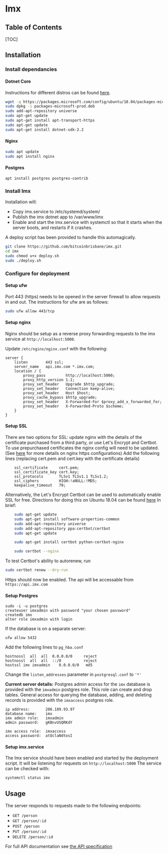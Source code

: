 # Imx

## Table of Contents
[TOC]

## Installation

### Install dependancies
#### Dotnet Core
Instructions for different distros can be found [here](https://dotnet.microsoft.com/download/linux-package-manager/ubuntu18-04/sdk-current).
```bash
wget -q https://packages.microsoft.com/config/ubuntu/18.04/packages-microsoft-prod.deb -O packages-microsoft-prod.deb
sudo dpkg -i packages-microsoft-prod.deb
sudo add-apt-repository universe
sudo apt-get update
sudo apt-get install apt-transport-https
sudo apt-get update
sudo apt-get install dotnet-sdk-2.2
```
#### Nginx

```bash
sudo apt update
sudo apt install nginx
```
#### Postgres
```
apt install postgres postgres-contrib
```
### Install Imx
Installation will:
* Copy imx.service to /etc/systemd/system/
* Publish the imx dotnet app to /var/www/imx
* Enable and start the imx.service with systemctl so that it starts when the server boots, and restarts if it crashes.

A deploy script has been provided to handle this automagically.

```bash
git clone https://github.com/bitcoinbrisbane/imx.git
cd imx
sudo chmod u+x deploy.sh
sudo ./deploy.sh
```

### Configure for deployment
#### Setup ufw
Port 443 (https) needs to be opened in the server firewall to allow requests in and out. The instructions for ufw are as follows:
```bash
sudo ufw allow 443/tcp
```

#### Setup nginx
Nginx should be setup as a reverse proxy forwarding requests to the imx service at `http://localhost:5000`.

Update `/etc/nginx/nginx.conf` with the following:
```
server {
    listen        443 ssl;
    server_name   api.imx.com *.imx.com;
    location / {
        proxy_pass         http://localhost:5000;
        proxy_http_version 1.1;
        proxy_set_header   Upgrade $http_upgrade;
        proxy_set_header   Connection keep-alive;
        proxy_set_header   Host $host;
        proxy_cache_bypass $http_upgrade;
        proxy_set_header   X-Forwarded-For $proxy_add_x_forwarded_for;
        proxy_set_header   X-Forwarded-Proto $scheme;
    }
}
```

#### Setup SSL
There are two options for SSL: update nginx with the details of the certificate purchased from a third party, or use Let's Encrypt and Certbot.
To use prepurchased certificates the nginx config will need to be updated. (See [here](http://nginx.org/en/docs/http/configuring_https_servers.html) for more details on nginx https configurations)
Add the following lines (replacing cert.pem and cert.key with the certificate details)
```
    ssl_certificate     cert.pem;
    ssl_certificate_key cert.key;
    ssl_protocols       TLSv1 TLSv1.1 TLSv1.2;
    ssl_ciphers         HIGH:!aNULL:!MD5;
    keepalive_timeout   70;
```

Alternatively, the Let's Encrypt Certbot can be used to automatically enable SSL for free. Directions for doing this on Ubuntu 18.04 can be found [here](https://certbot.eff.org/lets-encrypt/ubuntubionic-nginx)
In brief:
```bash
    sudo apt-get update
    sudo apt-get install software-properties-common
    sudo add-apt-repository universe
    sudo add-apt-repository ppa:certbot/certbot
    sudo apt-get update

    sudo apt-get install certbot python-certbot-nginx 

    sudo certbot --nginx
```
To test Certbot's ability to autorenew, run
```bash
sudo certbot renew --dry-run
```
 Https should now be enabled. The api will be accessable from `https://api.imx.com`
#### Setup Postgres
```
sudo -i -u postgres
createuser imxadmin with password "your chosen password"
createdb imx
alter role imxadmin with login
```
If the database is on a separate server:
```
ufw allow 5432
```
Add the following lines to `pg_hba.conf`
```
hostnossl  all  all  0.0.0.0/0     reject
hostnossl  all  all  ::/0          reject
hostssl imx imxadmin    0.0.0.0/0   md5
```
Change the `listen_addresses` parameter in `postgresql.conf` to `'*'`

**Current server details:**
Postgres admin access for the `imx` database is provided with the `imxadmin` postgres role. This role can create and drop tables. General access for querying the database, adding, and deleting records is provided with the `imxaccess` postgres role.

```
ip address:       206.189.93.97
database name:    imx
imx admin role:   imxadmin
admin password:   gKBnvUSQRKdY

imx access role:  imxaccess
access password:  atOclaNdtosI
```
#### Setup imx.service
The Imx service should have been enabled and started by the deployment script. It will be listening for requests on `http://localhost:5000` The service can be checked with:
```bash
systemctl status imx
```
## Usage
The server responds to requests made to the following endpoints:
* `GET /person`
* `GET /person/:id`
* `POST /person`
* `PUT /person/:id`
* `DELETE /person/:id`

For full API documentation see [the API specification](api-doc.md)
